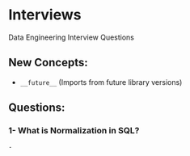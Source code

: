 # Interviews
Data Engineering Interview Questions

## New Concepts:
- `__future__` (Imports from future library versions)

## Questions:
### 1- What is Normalization in SQL?
    - 
